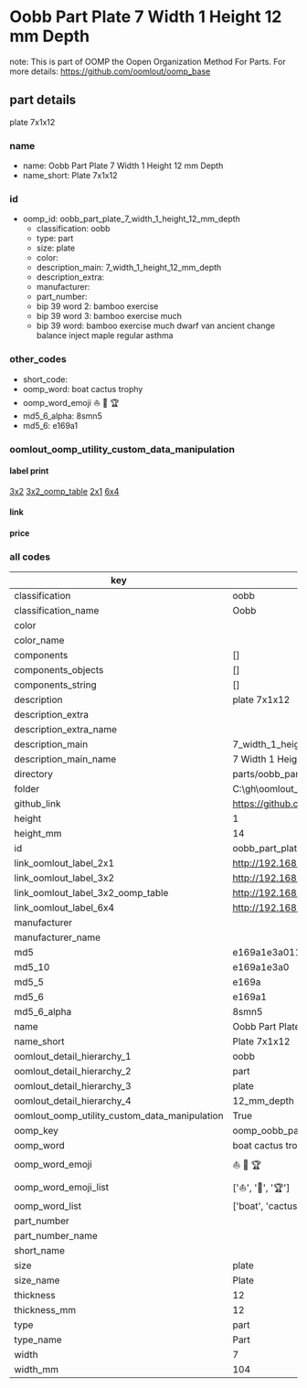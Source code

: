 # Oobb Part Plate 7 Width 1 Height 12 mm Depth  

note: This is part of OOMP the Oopen Organization Method For Parts. For more details: https://github.com/oomlout/oomp_base

##  part details
  



plate 7x1x12



### name
* name: Oobb Part Plate 7 Width 1 Height 12 mm Depth
* name_short: Plate 7x1x12 
### id
* oomp_id: oobb_part_plate_7_width_1_height_12_mm_depth
  * classification: oobb
  * type: part
  * size: plate
  * color: 
  * description_main: 7_width_1_height_12_mm_depth
  * description_extra: 
  * manufacturer: 
  * part_number: 
  * bip 39 word 2: bamboo exercise
  * bip 39 word 3: bamboo exercise much
  * bip 39 word: bamboo exercise much dwarf van ancient change balance inject maple regular asthma

### other_codes
* short_code: 
* oomp_word: boat cactus trophy
* oomp_word_emoji :boat: :cactus: :trophy:
* md5_6_alpha: 8smn5
* md5_6: e169a1






### oomlout_oomp_utility_custom_data_manipulation
#### label print
[3x2](http://192.168.1.245:1112/?label=oomp%208smn5)
[3x2_oomp_table](http://192.168.1.108:1112/?label=oomp%208smn5)
[2x1](http://192.168.1.242:1112/?label=oomp%208smn5)
[6x4](http://192.168.1.55:1112/?label=oomp%208smn5)    

#### link

                              

#### price







### all codes 
| key | value |  
| --- | --- |  
| classification | oobb |  
| classification_name | Oobb |  
| color |  |  
| color_name |  |  
| components | [] |  
| components_objects | [] |  
| components_string | [] |  
| description | plate 7x1x12 |  
| description_extra |  |  
| description_extra_name |  |  
| description_main | 7_width_1_height_12_mm_depth |  
| description_main_name | 7 Width 1 Height 12 mm Depth |  
| directory | parts/oobb_part_plate_7_width_1_height_12_mm_depth |  
| folder | C:\gh\oomlout_oobb_version_4_generated_parts\things\oobb_part_plate_7_width_1_height_12_mm_depth |  
| github_link | https://github.com/oomlout/oomlout_oomp_part_src/tree/main/parts/oobb_part_plate_7_width_1_height_12_mm_depth |  
| height | 1 |  
| height_mm | 14 |  
| id | oobb_part_plate_7_width_1_height_12_mm_depth |  
| link_oomlout_label_2x1 | http://192.168.1.242:1112/?label=oomp%208smn5 |  
| link_oomlout_label_3x2 | http://192.168.1.245:1112/?label=oomp%208smn5 |  
| link_oomlout_label_3x2_oomp_table | http://192.168.1.108:1112/?label=oomp%208smn5 |  
| link_oomlout_label_6x4 | http://192.168.1.55:1112/?label=oomp%208smn5 |  
| manufacturer |  |  
| manufacturer_name |  |  
| md5 | e169a1e3a011a4c42278944b2213d090 |  
| md5_10 | e169a1e3a0 |  
| md5_5 | e169a |  
| md5_6 | e169a1 |  
| md5_6_alpha | 8smn5 |  
| name | Oobb Part Plate 7 Width 1 Height 12 mm Depth |  
| name_short | Plate 7x1x12  |  
| oomlout_detail_hierarchy_1 | oobb |  
| oomlout_detail_hierarchy_2 | part |  
| oomlout_detail_hierarchy_3 | plate |  
| oomlout_detail_hierarchy_4 | 12_mm_depth |  
| oomlout_oomp_utility_custom_data_manipulation | True |  
| oomp_key | oomp_oobb_part_plate_7_width_1_height_12_mm_depth |  
| oomp_word | boat cactus trophy |  
| oomp_word_emoji | :boat: :cactus: :trophy: |  
| oomp_word_emoji_list | [':boat:', ':cactus:', ':trophy:'] |  
| oomp_word_list | ['boat', 'cactus', 'trophy'] |  
| part_number |  |  
| part_number_name |  |  
| short_name |  |  
| size | plate |  
| size_name | Plate |  
| thickness | 12 |  
| thickness_mm | 12 |  
| type | part |  
| type_name | Part |  
| width | 7 |  
| width_mm | 104 |  
